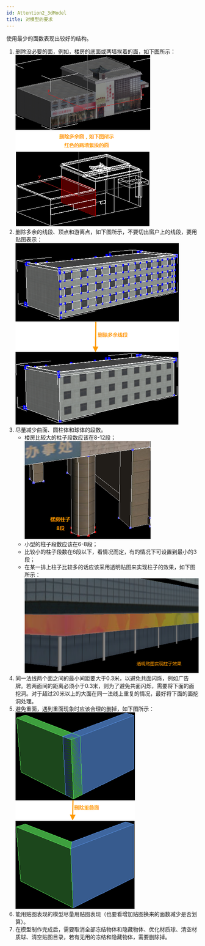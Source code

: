 ```yaml
---
id: Attention2_3dModel
title: 对模型的要求  
---  
```

使用最少的面数表现出较好的结构。

  1. 删除没必要的面，例如，楼房的底面或两墙挨着的面，如下图所示：     
![](img/DeleteRegion.png)  
  2. 删除多余的线段、顶点和游离点，如下图所示，不要切出窗户上的线段，要用贴图表示：
![](img/DeleteLine.png)   
  3. 尽量减少曲面、圆柱体和球体的段数。 
      * 楼房比较大的柱子段数应该在8-12段；    ![](img/PostSegment.png)  
      * 小型的柱子段数应该在6-8段；
      * 比较小的柱子段数在6段以下，看情况而定，有的情况下可设置到最小的3段；
      * 在某一排上柱子比较多的话应该采用透明贴图来实现柱子的效果，如下图所示：     
![](img/PostImg.png)    
  4. 同一法线两个面之间的最小间距要大于0.3米，以避免共面闪烁，例如广告牌。若两面间的距离必须小于0.3米，则为了避免共面闪烁，需要将下面的面挖洞。对于超过20米以上的大面在同一法线上重复的情况，最好将下面的面挖洞处理。
  5. 避免重面，遇到重面现象时应该合理的删掉，如下图所示：     
![](img/DeleteIntersectRegion.png)    
  6. 能用贴图表现的模型尽量用贴图表现（也要看增加贴图换来的面数减少是否划算）。
  7. 在模型制作完成后，需要取消全部冻结物体和隐藏物体、优化材质球、清空材质球、清空贴图目录，若有无用的冻结和隐藏物体，需要删除掉。



